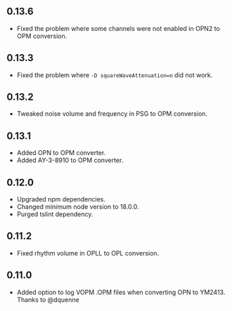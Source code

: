 ## 0.13.6
- Fixed the problem where some channels were not enabled in OPN2 to OPM conversion.

## 0.13.3
- Fixed the problem where `-D squareWaveAttenuation=n` did not work.

## 0.13.2
- Tweaked noise volume and frequency in PSG to OPM conversion.

## 0.13.1
- Added OPN to OPM converter.
- Added AY-3-8910 to OPM converter.

## 0.12.0
- Upgraded npm dependencies.
- Changed minimum node version to 18.0.0.
- Purged tslint dependency.

## 0.11.2
- Fixed rhythm volume in OPLL to OPL conversion.

## 0.11.0
- Added option to log VOPM .OPM files when converting OPN to YM2413. Thanks to @dquenne